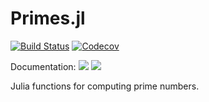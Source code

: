 # Primes.jl

[![Build Status](https://github.com/JuliaMath/Primes.jl/workflows/CI/badge.svg)](https://github.com/JuliaMath/Primes.jl/actions?query=workflow%3A%22CI%22+branch%3Amaster)
[![Codecov](https://codecov.io/gh/JuliaMath/Primes.jl/graph/badge.svg)](https://codecov.io/gh/JuliaMath/Primes.jl)


Documentation:
[![](https://img.shields.io/badge/docs-stable-blue.svg)](https://JuliaMath.github.io/Primes.jl/stable)
[![](https://img.shields.io/badge/docs-latest-blue.svg)](https://JuliaMath.github.io/Primes.jl/latest)

Julia functions for computing prime numbers.
